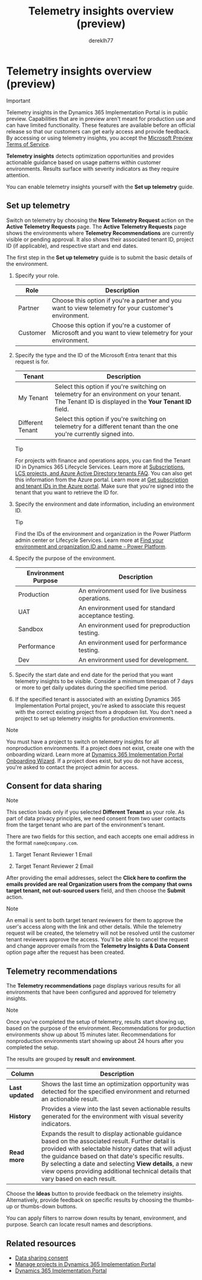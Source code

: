 ﻿---
title: Telemetry insights overview (preview) 
description: Learn how to set up and use telemetry insights, including overviews on feature details, requesting access and data consent.
author: dereklh77
ms.author: meesposi
ms.topic: article
ms.date: 04/16/2024
---
# Telemetry insights overview (preview)
<!--[This article is prerelease documentation and is subject to change.]-->

> [!IMPORTANT]
> Telemetry insights in the Dynamics 365 Implementation Portal is in public preview. Capabilities that are in preview aren't meant for production use and can have limited functionality. These features are available before an official release so that our customers can get early access and provide feedback.
> By accessing or using telemetry insights, you accept the [Microsoft Preview Terms of Service](https://go.microsoft.com/fwlink/?linkid=2242556).

**Telemetry insights** detects optimization opportunities and provides actionable guidance based on usage patterns within customer environments. Results surface with severity indicators as they require attention.

You can enable telemetry insights yourself with the **Set up telemetry** guide.

## Set up telemetry

Switch on telemetry by choosing the **New Telemetry Request** action on the **Active Telemetry Requests** page. The **Active Telemetry Requests** page shows the environments where **Telemetry Recommendations** are currently visible or pending approval. It also shows their associated tenant ID, project ID (if applicable), and respective start and end dates. 

The first step in the **Set up telemetry** guide is to submit the basic details of the environment.

1. Specify your role.

    | Role | Description |
    |------|-------------|
    | Partner | Choose this option if you're a partner and you want to view telemetry for your customer's environment.
    | Customer | Choose this option if you're a customer of Microsoft and you want to view telemetry for your environment.

2. Specify the type and the ID of the Microsoft Entra tenant that this request is for.

    | Tenant | Description |
    |------|-------------|
    | My Tenant | Select this option if you're switching on telemetry for an environment on your tenant. The Tenant ID is displayed in the **Your Tenant ID** field. |
    | Different Tenant | Select this option if you're switching on telemetry for a different tenant than the one you're currently signed into. |

   > [!TIP]
   > For projects with finance and operations apps, you can find the Tenant ID in Dynamics 365 Lifecycle Services. Learn more at [Subscriptions, LCS projects, and Azure Active Directory tenants FAQ](/dynamics365/fin-ops-core/dev-itpro/get-started/subscription-overview#how-can-i-find-the-tenant-name-and-tenant-id-within-lcs). You can also get this information from the Azure portal. Learn more at [Get subscription and tenant IDs in the Azure portal](/azure/azure-portal/get-subscription-tenant-id#find-your-microsoft-entra-tenant). Make sure that you're signed into the tenant that you want to retrieve the ID for.

3. Specify the environment and date information, including an environment ID.

   > [!TIP]
   > Find the IDs of the environment and organization in the Power Platform admin center or Lifecycle Services. Learn more at [Find your environment and organization ID and name - Power Platform](/power-platform/admin/determine-org-id-name).

4. Specify the purpose of the environment.

    | Environment Purpose | Description |
    |------|-------------|
    | Production | An environment used for live business operations.|
    | UAT | An environment used for standard acceptance testing.|
    | Sandbox | An environment used for preproduction testing.|
    | Performance | An environment used for performance testing.|
    | Dev | An environment used for development.|
   

5. Specify the start date and end date for the period that you want telemetry insights to be visible. Consider a minimum timespan of 7 days or more to get daily updates during the specified time period.  
   
6. If the specified tenant is associated with an existing Dynamics 365 Implementation Portal project, you're asked to associate this request with the correct existing project from a dropdown list. You don't need a project to set up telemetry insights for production environments.
 
> [!NOTE]
> You must have a project to switch on telemetry insights for all nonproduction environments. If a project does not exist, create one with the onboarding wizard. Learn more at [Dynamics 365 Implementation Portal Onboarding Wizard](/dynamics365/guidance/implementation-portal/onboard-project). If a project does exist, but you do not have access, you're asked to contact the project admin for access.

## Consent for data sharing

> [!NOTE]
> This section loads only if you selected **Different Tenant** as your role. As part of data privacy principles, we need consent from two user contacts from the target tenant who are part of the environment's tenant.

There are two fields for this section, and each accepts one email address in the format `name@company.com`.

1. Target Tenant Reviewer 1 Email

2. Target Tenant Reviewer 2 Email

After providing the email addresses, select the **Click here to confirm the emails provided are real Organization users from the company that owns target tenant, not out-sourced users** field, and then choose the **Submit** action.

> [!NOTE]
> An email is sent to both target tenant reviewers for them to approve the user's access along with the link and other details. While the telemetry request will be created, the telemetry will not be resolved until the customer tenant reviewers approve the access. You'll be able to cancel the request and change approver emails from the **Telemetry Insights & Data Consent** option page after the request has been created.

## Telemetry recommendations

The **Telemetry recommendations** page displays various results for all environments that have been configured and approved for telemetry insights.

> [!NOTE]
> Once you've completed the setup of telemetry, results start showing up, based on the purpose of the environment. Recommendations for production environments show up about 15 minutes later. Recommendations for nonproduction environments start showing up about 24 hours after you completed the setup.

The results are grouped by **result** and **environment**. 

| Column | Description |
|------|-------------|
| **Last updated** | Shows the last time an optimization opportunity was detected for the specified environment and returned an actionable result.|
| **History** | Provides a view into the last seven actionable results generated for the environment with visual severity indicators. |
| **Read more**| Expands the result to display actionable guidance based on the associated result. Further detail is provided with selectable history dates that will adjust the guidance based on that date's specific results. By selecting a date and selecting **View details**, a new view opens providing additional technical details that vary based on each result.|

Choose the **Ideas** button to provide feedback on the telemetry insights. Alternatively, provide feedback on specific results by choosing the thumbs-up or thumbs-down buttons.

You can apply filters to narrow down results by tenant, environment, and purpose. Search can locate result names and descriptions.  

## Related resources

- [Data sharing consent](data-sharing-consent.md)  
- [Manage projects in Dynamics 365 Implementation Portal](manage-projects.md)  
- [Dynamics 365 Implementation Portal](overview.md)  
